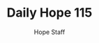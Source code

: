 ---
image: /assets/img/daily-hope-default-artwork.png
title: Daily Hope 115
number: 115
categories:
  - Daily Hope
author: Hope Staff
notes: Daily Hope 115
embed: >-
  <iframe style="border-radius:12px" src="https://open.spotify.com/embed/episode/3bWR9C1YUUZhXv84SAy56Z?utm_source=generator" width="100%" height="152" frameBorder="0" allowfullscreen="" allow="autoplay; clipboard-write; encrypted-media; fullscreen; picture-in-picture" loading="lazy"></iframe>
---